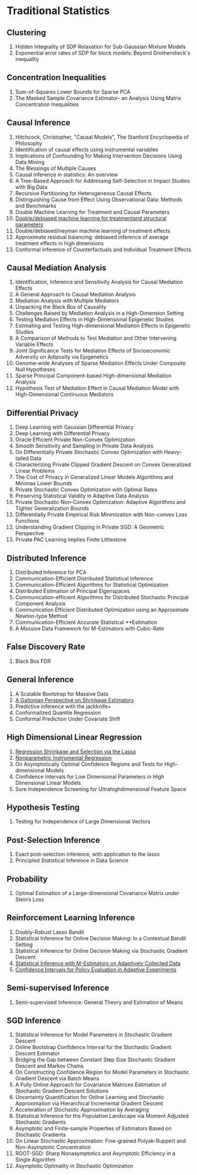 # Traditional Statistics

## Clustering

1. Hidden Integrality of SDP Relaxation for Sub-Gaussian Mixture Models
2. Exponential error rates of SDP for block models: Beyond Grothendieck's inequality

## Concentration Inequalities

1. Sum-of-Squares Lower Bounds for Sparse PCA
2. The Masked Sample Covariance Estimator- an Analysis Using Matrix Concentration Inequalities

## Causal Inference

1. Hitchcock, Christopher, "Causal Models", The Stanford Encyclopedia of Philosophy
2. Identification of causal effects using instrumental variables
3. Implications of Confounding for Making Intervention Decisions Using Data Mining
4. The Blessings of Multiple Causes
5. Causal inference in statistics: An overview
6. A Tree-Based Approach for Addressing Self-Selection in Impact Studies with Big Data
7. Recursive Partitioning for Heterogeneous Causal Effects
8. Distinguishing Cause from Effect Using Observational Data: Methods and Benchmarks
9. Double Machine Learning for Treatment and Causal Parameters
10. [Double/debiased machine learning for treatmentand structural parameters](../notes/Double_ML.html)
11. Double/debiased/neyman machine learning of treatment effects
12. Approximate residual balancing: debiased inference of average treatment effects in high dimensions
13. Conformal Inference of Counterfactuals and Individual Treatment Effects

## Causal Mediation Analysis

1. Identification, Inference and Sensitivity Analysis for Causal Mediation Effects
2. A General Approach to Causal Mediation Analysis
3. Mediation Analysis with Multiple Mediators
4. Unpacking the Black Box of Causality
5. Challenges Raised by Mediation Analysis in a High-Dimension Setting
6. Testing Mediation Effects in High-Dimensional Epigenetic Studies
7. Estimating and Testing High-dimensional Mediation Effects in Epigenetic Studies
8. A Comparison of Methods to Test Mediation and Other Intervening Variable Effects
9. Joint Significance Tests for Mediation Effects of Socioeconomic Adversity on Adiposity via Epigenetics
10. Genome-wide Analyses of Sparse Mediation Effects Under Composite Null Hypotheses
11. Sparse Principal Component-based High-dimensional Mediation Analysis
12. Hypothesis Test of Mediation Effect in Causal Mediation Model with High-Dimensional Continuous Mediators

## Differential Privacy

1. Deep Learning with Gaussian Differential Privacy
2. Deep Learning with Differential Privacy
3. Oracle Efficient Private Non-Convex Optimization
4. Smooth Sensitivity and Sampling in Private Data Analysis
5. On Differentially Private Stochastic Convex Optimization with Heavy-tailed Data
6. Characterizing Private Clipped Gradient Descent on Convex Generalized Linear Problems
7. The Cost of Privacy in Generalized Linear Models Algorithms and Minimax Lower Bounds
8. Private Stochastic Convex Optimization with Optimal Rates
9. Preserving Statistical Validity in Adaptive Data Analysis
10. Private Stochastic Non-Convex Optimization: Adaptive Algorithms and Tighter Generalization Bounds
11. Differentially Private Empirical Risk Minimization with Non-convex Loss Functions
12. Understanding Gradient Clipping in Private SGD: A Geometric Perspective
13. Private PAC Learning Implies Finite Littlestone

## Distributed Inference

1. Distributed Inference for PCA
2. Communication-Efficient Distributed Statistical Inference
3. Communication-Efficient Algorithms for Statistical Optimization
4. Distributed Estimation of Principal Eigenspaces
5. Communication-efficient Algorithms for Distributed Stochastic Principal Component Analysis
6. Communication Efficient Distributed Optimization using an Approximate Newton-type Method
7. Communication-Efficient Accurate Statistical **Estimation
8. A Massive Data Framework for M-Estimators with Cubic-Rate

## False Discovery Rate

1. Black Box FDR

## General Inference

1. A Scalable Bootstrap for Massive Data
2. [A Galtonian Perspective on Shrinkage Estimators](../notes/stein-galton.html)
3. Predictive inference with the jackknife+
4. Conformalized Quantile Regression
5. Conformal Prediction Under Covariate Shift

## High Dimensional Linear Regression

1. [Regression Shrinkage and Selection via the Lasso](../notes/lasso.html)
2. [Nonparametric Instrumental Regression](../notes/nonpa_inst.html)
3. On Asymptotically Optimal Confidence Regions and Tests for High-dimensional Models
4. Confidence Intervals for Low Dimensional Parameters in High Dimensional Linear Models
5. Sure Independence Screening for Ultrahighdimensional Feature Space

## Hypothesis Testing

1. Testing for Independence of Large Dimensional Vectors

## Post-Selection Inference

1. Exact post-selection inference, with application to the lasso
2. Principled Statistical Inference in Data Science

## Probability

1. Optimal Estimation of a Large-dimensional Covariance Matrix under Stein’s Loss

## Reinforcement Learning Inference

1. Doubly-Robust Lasso Bandit
2. Statistical Inference for Online Decision Making: In a Contextual Bandit Setting
3. Statistical Inference for Online Decision Making via Stochastic Gradient Descent
3. [Statistical Inference with M-Estimators on Adaptively Collected Data](../notes/kelly_zhang_2021_nips.html)
3. [Confidence Intervals for Policy Evaluation in Adaptive Experiments](../notes/wager_athey_pnas_2021.html)

## Semi-supervised Inference

1. Semi-supervised Inference: General Theory and Estimation of Means

## SGD Inference

1. Statistical Inference for Model Parameters in Stochastic Gradient Descent
2. Online Bootstrap Confidence Interval for the Stochastic Gradient Descent Estimator
3. Bridging the Gap between Constant Step Size Stochastic Gradient Descent and Markov Chains
4. On Constructing Confidence Region for Model Parameters in Stochastic Gradient Descent via Batch Means
5. A Fully Online Approach for Covariance Matrices Estimation of Stochastic Gradient Descent Solutions
6. Uncertainty Quantification for Online Learning and Stochastic Approximation via Hierarchical Incremental Gradient Descent
7. Acceleration of Stochastic Approximation by Averaging
8. Statistical Inference for the Population Landscape via Moment Adjusted Stochastic Gradients
9. Asymptotic and Finite-sample Properties of Estimators Based on Stochastic Gradients
10. On Linear Stochastic Approximation: Fine-grained Polyak-Ruppert and Non-Asymptotic Concentration
11. ROOT-SGD: Sharp Nonasymptotics and Asymptotic Efficiency in a Single Algorithm
12. Asymptotic Optimality in Stochastic Optimization